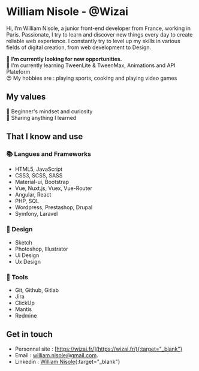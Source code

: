 # William Nisole - @Wizai

Hi, I’m William Nisole, a junior front-end developer from France, working in Paris. Passionate, I try to learn and discover new things every day to create reliable web experience. I constantly try to level up my skills in various fields of digital creation, from web development to Design.

🔭 **I’m currently looking for new opportunities.** <br>
🌱 I'm currently learning TweenLite & TweenMax, Animations and API Plateform <br>
😍 My hobbies are : playing sports, cooking and playing video games <br>

## My values
🍏 Beginner's mindset and curiosity<br>
🙌 Sharing anything I learned<br>

## That I know and use
###  📚 Langues and Frameworks
- HTML5, JavaScript
- CSS3, SCSS, SASS
- Material-ui, Bootstrap
- Vue, Nuxt.js, Vuex, Vue-Router
- Angular, React
- PHP, SQL
- Wordpress, Prestashop, Drupal
- Symfony, Laravel

### 🎨 Design
- Sketch
- Photoshop, Illustrator
- Ui Design
- Ux Design

### 🔧 Tools
- Git, Github, Gitlab
- Jira
- ClickUp
- Mantis
- Redmine

## Get in touch
* Personnal site : [https://wizai.fr/](https://wizai.fr/){:target="_blank"}
* Email : [william.nisole@gmail.com](mailto:william/nisole@gmail.com).
* Linkedin : [William Nisole](https://www.linkedin.com/in/william-nisole-01153a116/?originalSubdomain=fr){:target="_blank"}
